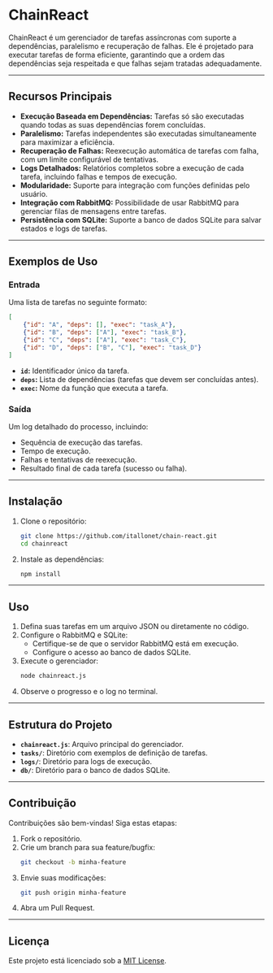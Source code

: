 # ChainReact

ChainReact é um gerenciador de tarefas assíncronas com suporte a dependências, paralelismo e recuperação de falhas. Ele é projetado para executar tarefas de forma eficiente, garantindo que a ordem das dependências seja respeitada e que falhas sejam tratadas adequadamente. 

---

## Recursos Principais

- **Execução Baseada em Dependências:** Tarefas só são executadas quando todas as suas dependências forem concluídas.
- **Paralelismo:** Tarefas independentes são executadas simultaneamente para maximizar a eficiência.
- **Recuperação de Falhas:** Reexecução automática de tarefas com falha, com um limite configurável de tentativas.
- **Logs Detalhados:** Relatórios completos sobre a execução de cada tarefa, incluindo falhas e tempos de execução.
- **Modularidade:** Suporte para integração com funções definidas pelo usuário.
- **Integração com RabbitMQ:** Possibilidade de usar RabbitMQ para gerenciar filas de mensagens entre tarefas.
- **Persistência com SQLite:** Suporte a banco de dados SQLite para salvar estados e logs de tarefas.

---

## Exemplos de Uso

### Entrada
Uma lista de tarefas no seguinte formato:
```json
[
    {"id": "A", "deps": [], "exec": "task_A"},
    {"id": "B", "deps": ["A"], "exec": "task_B"},
    {"id": "C", "deps": ["A"], "exec": "task_C"},
    {"id": "D", "deps": ["B", "C"], "exec": "task_D"}
]
```
- **`id`:** Identificador único da tarefa.
- **`deps`:** Lista de dependências (tarefas que devem ser concluídas antes).
- **`exec`:** Nome da função que executa a tarefa.

### Saída
Um log detalhado do processo, incluindo:
- Sequência de execução das tarefas.
- Tempo de execução.
- Falhas e tentativas de reexecução.
- Resultado final de cada tarefa (sucesso ou falha).

---

## Instalação

1. Clone o repositório:
   ```bash
   git clone https://github.com/itallonet/chain-react.git
   cd chainreact
   ```
2. Instale as dependências:
   ```bash
   npm install
   ```

---

## Uso

1. Defina suas tarefas em um arquivo JSON ou diretamente no código.
2. Configure o RabbitMQ e SQLite:
   - Certifique-se de que o servidor RabbitMQ está em execução.
   - Configure o acesso ao banco de dados SQLite.
3. Execute o gerenciador:
   ```bash
   node chainreact.js
   ```
4. Observe o progresso e o log no terminal.

---

## Estrutura do Projeto

- **`chainreact.js`**: Arquivo principal do gerenciador.
- **`tasks/`**: Diretório com exemplos de definição de tarefas.
- **`logs/`**: Diretório para logs de execução.
- **`db/`**: Diretório para o banco de dados SQLite.

---

## Contribuição

Contribuições são bem-vindas! Siga estas etapas:
1. Fork o repositório.
2. Crie um branch para sua feature/bugfix:
   ```bash
   git checkout -b minha-feature
   ```
3. Envie suas modificações:
   ```bash
   git push origin minha-feature
   ```
4. Abra um Pull Request.

---

## Licença

Este projeto está licenciado sob a [MIT License](LICENSE).

